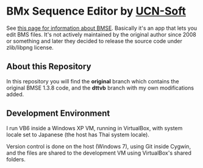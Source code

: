 BMx Sequence Editor by [UCN-Soft](http://ucn.tokonats.net/)
===========================================================

See [this page for information about BMSE](http://ucn.tokonats.net/software/bmse/).
Basically it's an app that lets you edit BMS files.
It's not actively maintained by the original author since 2008 or something and later they
decided to release the source code under zlib/libpng license.


About this Repository
---------------------

In this repository you will find the __original__ branch which contains the
original BMSE 1.3.8 code, and the __dttvb__ branch with my own modifications added.



Development Environment
-----------------------

I run VB6 inside a Windows XP VM, running in VirtualBox,
with system locale set to Japanese (the host has Thai system locale).

Version control is done on the host (Windows 7), using Git inside Cygwin,
and the files are shared to the development VM using VirtualBox's shared folders.